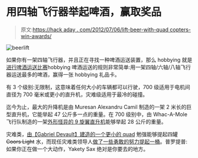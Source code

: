 # 用四轴飞行器举起啤酒，赢取奖品

> 原文:[https://hack aday . com/2012/07/06/lift-beer-with-quad copters-win-awards/](https://hackaday.com/2012/07/06/lift-beer-with-quadcopters-win-prizes/)

![](../Images/3354989e350da8ff464a59cea4797133.png "beerlift")

如果你有一架四轴飞行器，并且正在寻找一种啤酒运送装置，那么 hobbying 就是[进行啤酒运送比赛](http://www.hobbyking.com/hobbyking/store/beerlift.asp)hobbying 啤酒运送的规则非常简单:用一架四轴/六轴/八轴飞行器运送最多的啤酒，赢得一张 hobbying 礼品卡。

有 3 个级别:无限制，这意味着任何大小的车辆都可以行驶，700 级适用于电机间直径为 700 毫米或更小的直升机，灾难级适用于最冷的碰撞。

迄今为止，最大的升降机是由 Muresan Alexandru Camil 制造的一架 2 米长的巨型直升机，它能举起 47 公斤多一点的重量。在 700 级别中，由 Whac-A-Mole 飞行队制造的一架[外形怪异的 9 旋翼直升机](http://www.youtube.com/watch?v=pa5u4Se4MTY&feature=player_embedded)能够举起 28 公斤的重量。

灾难类，[由【Gabriel Devault】建造的一个更小的 quad](http://www.youtube.com/watch?v=J5xj5K_bL6k&feature=player_embedded) 勉强能够提起四罐 ~~Coors Light~~ 水，而现任灾难类领导人[做了一些勇敢的努力提起一桶](http://www.youtube.com/watch?v=yW6uC4CW-_w&feature=player_embedded)。普罗提普:如果你正在做一个大动作，Yakety Sax 绝对是你要去的地方。